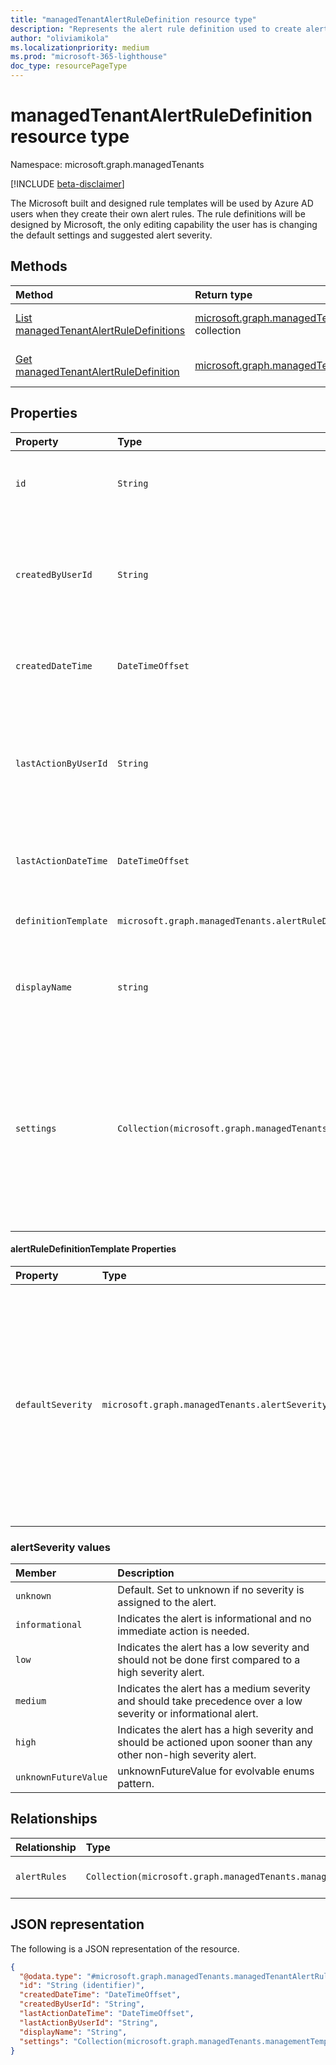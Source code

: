 ```yaml
---
title: "managedTenantAlertRuleDefinition resource type"
description: "Represents the alert rule definition used to create alert rules in Microsoft 365 Lighthouse."
author: "oliviamikola"
ms.localizationpriority: medium
ms.prod: "microsoft-365-lighthouse"
doc_type: resourcePageType
---
```


# managedTenantAlertRuleDefinition resource type

Namespace: microsoft.graph.managedTenants

[!INCLUDE [beta-disclaimer](../../includes/beta-disclaimer.md)]

The Microsoft built and designed rule templates will be used by Azure AD users when they create their own alert rules. The rule definitions will be designed by Microsoft, the only editing capability the user has is changing the default settings and suggested alert severity.

## Methods
|Method|Return type|Description|
|:---|:---|:---|
|[List managedTenantAlertRuleDefinitions](../api/managedtenants-managedtenant-list-managedtenantalertruledefinitions.md)|[microsoft.graph.managedTenants.managedTenantAlertRuleDefinition](../resources/managedtenants-managedtenantalertruledefinition.md) collection|Get a list of the [microsoft.graph.managedTenants.managedTenantAlertRuleDefinition](../resources/managedtenants-managedtenantalertruledefinition.md) objects and their properties.|
|[Get managedTenantAlertRuleDefinition](../api/managedtenants-managedtenantalertruledefinition-get.md)|[microsoft.graph.managedTenants.managedTenantAlertRuleDefinition](../resources/managedtenants-managedtenantalertruledefinition.md)|Read the properties and relationships of a [microsoft.graph.managedTenants.managedTenantAlertRuleDefinition](../resources/managedtenants-managedtenantalertruledefinition.md) object.|

## Properties
|Property|Type|Description|
|:---|:---|:---|
|`id`|`String`| The unique identifier of the alert rule. Required. Read-only.|
|`createdByUserId`|`String`| The Azure AD user id of the user who created this entity. Ex: "7123ee95-1dc9-4f0b-be17-84962987c9de" Optional. Readonly. |
|`createdDateTime`|`DateTimeOffset`|The date and time at which this entity was created. Optional. Readonly. |
|`lastActionByUserId`|`String`|The Azure AD user id of the user who last modified this entity. Ex: "d82f805d-171c-4989-9c1a-df5016961d13" Optional. Readonly. |
|`lastActionDateTime`|`DateTimeOffset`| The date and time at which this entity was last modified. Optional. Readonly. |
| `definitionTemplate` | `microsoft.graph.managedTenants.alertRuleDefinitionTemplate` | The template used to create the alertRuleDefinition. Optional. Readonly |
| `displayName` | `string` | The display name of the alertRule. Ex: "Risky User Alert Rule Template"  Optional. Readonly |
|`settings`|`Collection(microsoft.graph.managedTenants.managementTemplateStepSetting)`|The default settings used when initially creating a new alert rule. These are the initial, recommended settings. The Azure AD user can change these how they see fit and those new settings are store in the alert rule's applied settings.  Optional. Readonly ||

#### alertRuleDefinitionTemplate Properties

| Property |Type|Description|
|:---|:---|:---|
| `defaultSeverity` | `microsoft.graph.managedTenants.alertSeverity` | The default severity for the alertRule and the alert itself. The Azure AD user can change the set value on the alert rule during rule creation. This is the Microsoft suggested severity and cannot be changed on the alert rule definition template. The possible values are: `informational`, `low`, `medium`, `high`, `unknownFutureValue`. Optional. Readonly. |

### alertSeverity values

|Member|Description|
|:---|:---|
| `unknown` | Default. Set to unknown if no severity is assigned to the alert. |
| `informational` | Indicates the alert is informational and no immediate action is needed. |
| `low` | Indicates the alert has a low severity and should not be done first compared to a high severity alert. |
| `medium` | Indicates the alert has a medium severity and should take precedence over a low severity or informational alert. |
| `high` | Indicates the alert has a high severity and should be actioned upon sooner than any other non-high severity alert. |
| `unknownFutureValue` | unknownFutureValue for evolvable enums pattern. |

## Relationships
|Relationship|Type|Description|
|:---|:---|:---|
|`alertRules`|`Collection(microsoft.graph.managedTenants.managedTenantAlertRule)` |The managedTenantAlertRules generated using this managedTenantAlertRuleDefinition.|

## JSON representation
The following is a JSON representation of the resource.
<!-- {
  "blockType": "resource",
  "keyProperty": "id",
  "@odata.type": "microsoft.graph.managedTenants.managedTenantAlertRuleDefinition",
  "baseType": "microsoft.graph.entity",
  "openType": false
}
-->
``` json
{
  "@odata.type": "#microsoft.graph.managedTenants.managedTenantAlertRuleDefinition",
  "id": "String (identifier)",
  "createdDateTime": "DateTimeOffset",
  "createdByUserId": "String",
  "lastActionDateTime": "DateTimeOffset",
  "lastActionByUserId": "String",
  "displayName": "String",
  "settings": "Collection(microsoft.graph.managedTenants.managementTemplateStepSetting)"
}
```
